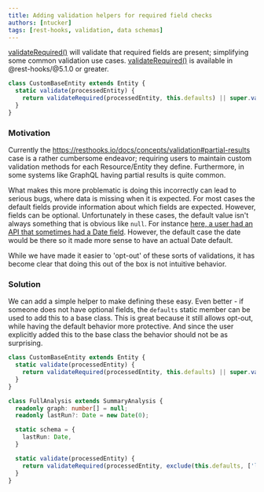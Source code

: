 ```yaml
---
title: Adding validation helpers for required field checks
authors: [ntucker]
tags: [rest-hooks, validation, data schemas]
---
```


[validateRequired()](https://resthooks.io/rest/api/validateRequired) will validate that required fields
are present; simplifying some common validation use cases.
[validateRequired()](https://resthooks.io/rest/api/validateRequired) is available in @rest-hooks/@5.1.0 or greater.

```ts
class CustomBaseEntity extends Entity {
  static validate(processedEntity) {
    return validateRequired(processedEntity, this.defaults) || super.validate(processedEntity);
  }
}
```

<!--truncate-->

### Motivation

Currently the https://resthooks.io/docs/concepts/validation#partial-results case is a rather cumbersome endeavor; requiring users to maintain custom validation methods for each Resource/Entity they define. Furthermore, in some systems like GraphQL having partial results is quite common.

What makes this more problematic is doing this incorrectly can lead to serious bugs, where data is missing when it is expected. For most cases the default fields provide information about which fields are expected. However, fields can be optional. Unfortunately in these cases, the default value isn't always something that is obvious like `null`. For instance [here, a user had an API that sometimes had a Date field](https://github.com/data-client/rest-hooks/issues/492). However, the default case the date would be there so it made more sense to have an actual Date default.

While we have made it easier to 'opt-out' of these sorts of validations, it has become clear that doing this out of the box is not intuitive behavior.

### Solution

We can add a simple helper to make defining these easy. Even better - if someone does not have optional fields, the `defaults` static member can be used to add this to a base class. This is great because it still allows opt-out, while having the default behavior more protective. And since the user explicitly added this to the base class the behavior should not be as surprising.

```ts
class CustomBaseEntity extends Entity {
  static validate(processedEntity) {
    return validateRequired(processedEntity, this.defaults) || super.validate(processedEntity);
  }
}
```

```ts
class FullAnalysis extends SummaryAnalysis {
  readonly graph: number[] = null;
  readonly lastRun?: Date = new Date(0);

  static schema = {
    lastRun: Date,
  }

  static validate(processedEntity) {
    return validateRequired(processedEntity, exclude(this.defaults, ['lastRun']));
  }
}
```
